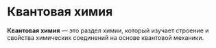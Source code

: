 # Квантовая химия

**Квантовая химия** — это раздел химии, который изучает строение и свойства химических соединений на основе квантовой механики.

